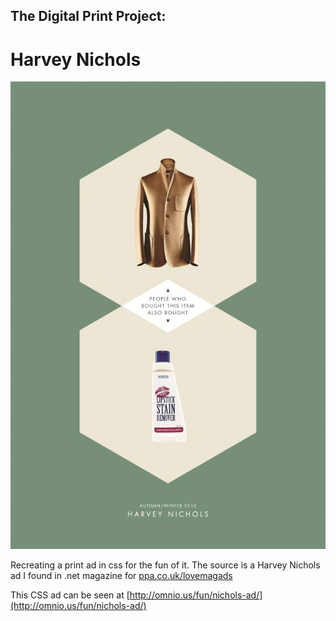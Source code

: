The Digital Print Project:
--------------------------

Harvey Nichols
===============

!['Harvey Nichols' print ad](/img/HarveyNichols_LipstickStainRemover_source.jpg "'Harvey Nichols' print ad")

Recreating a print ad in css for the fun of it. The source is a Harvey Nichols ad I found in .net magazine for [ppa.co.uk/lovemagads](http://www.ppa.co.uk/lovemagads)

This CSS ad can be seen at [http://omnio.us/fun/nichols-ad/](http://omnio.us/fun/nichols-ad/)